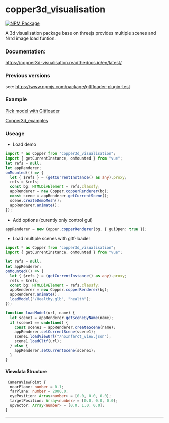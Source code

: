 # copper3d_visualisation

[![NPM Package][npm]][npm-url]

A 3d visualisation package base on threejs provides multiple scenes and Nrrd image load funtion.

### Documentation:

https://copper3d-visualisation.readthedocs.io/en/latest/

### Previous versions

see: https://www.npmjs.com/package/gltfloader-plugin-test

### Example

[Pick model with Gltfloader](https://linkungao.github.io/loadHumanModel_example/)

[Copper3d_examples](https://linkungao.github.io/copper3d_examples)

### Useage

- Load demo

```ts
import * as Copper from "copper3d_visualisation";
import { getCurrentInstance, onMounted } from "vue";
let refs = null;
let appRenderer;
onMounted(() => {
  let { $refs } = (getCurrentInstance() as any).proxy;
  refs = $refs;
  const bg: HTMLDivElement = refs.classfy;
  appRenderer = new Copper.copperRenderer(bg);
  const scene = appRenderer.getCurrentScene();
  scene.createDemoMesh();
  appRenderer.animate();
});
```

- Add options (curently only control gui)

```ts
appRenderer = new Copper.copperRenderer(bg, { guiOpen: true });
```

- Load multiple scenes with gltf-loader

```ts
import * as Copper from "copper3d_visualisation";
import { getCurrentInstance, onMounted } from "vue";

let refs = null;
let appRenderer;
onMounted(() => {
  let { $refs } = (getCurrentInstance() as any).proxy;
  refs = $refs;
  const bg: HTMLDivElement = refs.classfy;
  appRenderer = new Copper.copperRenderer(bg);
  appRenderer.animate();
  loadModel("/Healthy.glb", "health");
});

function loadModel(url, name) {
  let scene1 = appRenderer.getSceneByName(name);
  if (scene1 == undefined) {
    const scene1 = appRenderer.createScene(name);
    appRenderer.setCurrentScene(scene1);
    scene1.loadViewUrl("/noInfarct_view.json");
    scene1.loadGltf(url);
  } else {
    appRenderer.setCurrentScene(scene1);
  }
}
```

#### Viewdata Structure

```ts
 CameraViewPoint {
  nearPlane: number = 0.1;
  farPlane: number = 2000.0;
  eyePosition: Array<number> = [0.0, 0.0, 0.0];
  targetPosition: Array<number> = [0.0, 0.0, 0.0];
  upVector: Array<number> = [0.0, 1.0, 0.0];
}
```

---

[npm]: https://img.shields.io/npm/v/copper3d_visualisation
[npm-url]: https://www.npmjs.com/package/copper3d_visualisation
